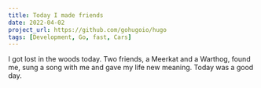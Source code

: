```yaml
---
title: Today I made friends
date: 2022-04-02
project_url: https://github.com/gohugoio/hugo
tags: [Development, Go, fast, Cars]
---
```

I got lost in the woods today. Two friends, a Meerkat and a Warthog, found me,
sung a song with me and gave my life new meaning. Today was a good day.